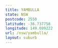 ```yaml
---
title: YAMBULLA
state: NSW
postcode: 2550
latitude: -36.737758
longitude: 149.699222
url: /nsw/yambulla/
layout: suburb
---
```

